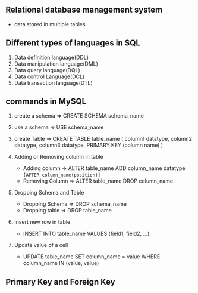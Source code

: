 ## Relational database management system

- data stored in multiple tables

## Different types of languages in SQL
1. Data definition language(DDL)
2. Data manipulation language(DML)
3. Data query language(DQL)
4. Data control Language(DCL)
5. Data transaction language(DTL)


## commands in MySQL

1. create a schema
=> CREATE SCHEMA schema_name

2. use a schema
=> USE schema_name

3. create Table
=> CREATE TABLE table_name (
	column1 datatype,
	column2 datatype,
	column3 datatype,
	PRIMARY KEY (column name)
)

4. Adding or Removing column in table
	- Adding column => 
			ALTER table_name
			ADD column_name datatype `[AFTER column_name(position)]`
	- Removing Column =>
			ALTER table_name
			DROP column_name

5. Dropping Schema and Table
	- Dropping Schema =>
			DROP schema_name
	- Dropping table =>
			DROP table_name

6. Insert new row in table
	- INSERT INTO table_name VALUES
			(field1, field2, ...);

7. Update value of a cell
	- UPDATE table_name
			SET column_name = value
			WHERE column_name IN (value, value)
## Primary Key and Foreign Key